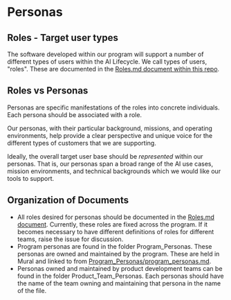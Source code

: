 # Personas

## Roles - Target user types

The software developed within our program will support a number of different types of users within the AI Lifecycle. We call types of users, "roles". These are documented in the [Roles.md document within this repo](Roles.md).

## Roles vs Personas

Personas are specific manifestations of the roles into concrete individuals. 
Each persona should be associated with a role.

Our personas, with their particular background, missions, and operating environments, help provide a clear perspective and unique voice for the different types of customers that we are supporting. 

Ideally, the overall target user base should be *represented* within our personas. That is, our personas span a broad range of the AI use cases, mission environments, and technical backgrounds which we would like our tools to support. 

## Organization of Documents

- All roles desired for personas should be documented in the [Roles.md document](Roles.md). Currently, these roles are fixed across the program. If it becomes necessary to have different definitions of roles for different teams, raise the issue for discussion.
- Program personas are found in the folder Program_Personas. These personas are owned and maintained by the program. These are held in Mural and linked to from [Program_Personas/program_personas.md](Program_Personas/program_personas.md).
- Personas owned and maintained by product development teams can be found in the folder Product_Team_Personas. Each personas should have the name of the team owning and maintaining that persona in the name of the file.

